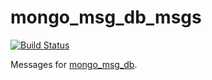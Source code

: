 # mongo_msg_db_msgs
[![Build Status](https://travis-ci.org/jstnhuang/mongo_msg_db_msgs.svg?branch=master)](https://travis-ci.org/jstnhuang/mongo_msg_db_msgs)

Messages for [mongo_msg_db](https://github.com/jstnhuang/mongo_msg_db).

